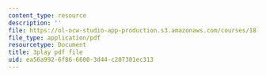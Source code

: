 ```yaml
---
content_type: resource
description: ''
file: https://ol-ocw-studio-app-production.s3.amazonaws.com/courses/18-01sc-single-variable-calculus-fall-2010/ea56a9926f8666003d44c207301ec313_G5BP8mTzkyk.pdf
file_type: application/pdf
resourcetype: Document
title: 3play pdf file
uid: ea56a992-6f86-6600-3d44-c207301ec313
---
```


